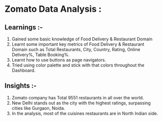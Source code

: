 # Zomato Data Analysis :

## Learnings :-
1. Gained some basic knowledge of Food Delivery & Restaurant Domain
2. Learnt some important key metrics of  Food Delivery & Restaurant Domain such as Total Restaurants, City, Country, Rating, Online Delivery%, Table Booking%.
3. Learnt how to use buttons as page navigators.
4. Tried using color palette and stick with that colors throughout the Dashboard.

## Insights :-
1. Zomato company has Total 9551 restaurants in all over the world.
1. New Delhi stands out as the city with the highest ratings, surpassing cities like Gurgaon, Noida.
2. In the analysis, most of the cuisines restaurants are in North Indian side.
   
